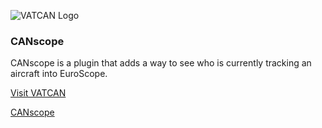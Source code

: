 ![VATCAN Logo](https://i.imgur.com/l6ZwnfT.png)

### CANscope

CANscope is a plugin that adds a way to see who is currently tracking an aircraft into
EuroScope.

[Visit VATCAN](https://vatcan.ca)

[CANscope](https://vatcan.ca/canscope)
